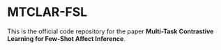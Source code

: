 # MTCLAR-FSL

This is the official code repository for the paper **Multi-Task Contrastive Learning for Few-Shot Affect Inference**.
